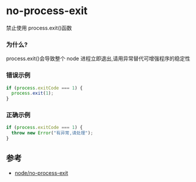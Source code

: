 # no-process-exit

禁止使用 process.exit()函数

### 为什么?

process.exit()会导致整个 node 进程立即退出,请用异常替代可增强程序的稳定性

### 错误示例

```js
if (process.exitCode === 1) {
  process.exit(1);
}
```

### 正确示例

```js
if (process.exitCode === 1) {
  throw new Error("有异常,请处理");
}
```

## 参考

- [node/no-process-exit](https://github.com/mysticatea/eslint-plugin-node/blob/master/docs/rules/no-process-exit.md)
